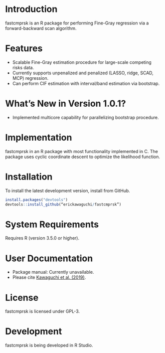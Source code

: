 Introduction
============

fastcmprsk is an R package for performing Fine-Gray regression via a forward-backward scan algorithm.

Features
========
 - Scalable Fine-Gray estimation procedure for large-scale competing risks data.
 - Currently supports unpenalized and penalized (LASSO, ridge, SCAD, MCP) regression.
 - Can perform CIF estimation with interval/band estimation via bootstrap.

What’s New in Version 1.0.1?
========
 - Implemented multicore capability for parallelizing bootstrap procedure.
 
Implementation
============
fastcmprsk in an R package with most functionality implemented in C. The package uses cyclic coordinate descent to optimize the likelihood function.


Installation
============
To install the latest development version, install from GitHub. 

```r
install.packages("devtools")
devtools::install_github(“erickawaguchi/fastcmprsk”)
```


System Requirements
===================
Requires R (version 3.5.0 or higher). 

 
User Documentation
==================
* Package manual: Currently unavailable. 
* Please cite [Kawaguchi et al. (2019)](https://arxiv.org/abs/1905.07438).

License
=======
fastcmprsk is licensed under GPL-3.  

Development
===========
fastcmprsk is being developed in R Studio.

